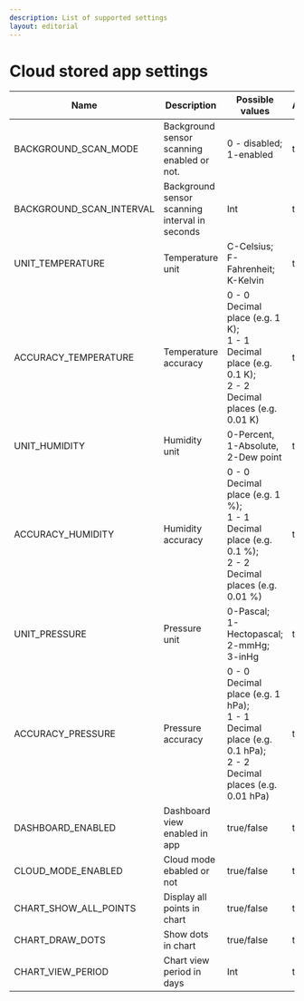 ```yaml
---
description: List of supported settings
layout: editorial
---
```


# Cloud stored app settings

<table><thead><tr><th>Name</th><th>Description</th><th>Possible values</th><th data-type="checkbox">Android</th><th data-type="checkbox">iOS</th><th data-type="checkbox">Web</th></tr></thead><tbody><tr><td>BACKGROUND_SCAN_MODE</td><td>Background sensor scanning enabled or not.</td><td>0 - disabled; 1-enabled</td><td>true</td><td>false</td><td>false</td></tr><tr><td>BACKGROUND_SCAN_INTERVAL</td><td>Background sensor scanning interval in seconds</td><td>Int</td><td>true</td><td>false</td><td>false</td></tr><tr><td>UNIT_TEMPERATURE</td><td>Temperature unit</td><td>C-Celsius; F-Fahrenheit; K-Kelvin</td><td>true</td><td>true</td><td>false</td></tr><tr><td>ACCURACY_TEMPERATURE</td><td>Temperature accuracy</td><td>0 - 0 Decimal place (e.g. 1 K);<br>1 - 1 Decimal place (e.g. 0.1 K);<br>2 - 2 Decimal places (e.g. 0.01 K)</td><td>true</td><td>true</td><td>false</td></tr><tr><td>UNIT_HUMIDITY</td><td>Humidity unit</td><td>0-Percent, 1-Absolute, 2-Dew point</td><td>true</td><td>true</td><td>false</td></tr><tr><td>ACCURACY_HUMIDITY</td><td>Humidity accuracy</td><td>0 - 0 Decimal place (e.g. 1 %);<br>1 - 1 Decimal place (e.g. 0.1 %);<br>2 - 2 Decimal places (e.g. 0.01 %)</td><td>true</td><td>true</td><td>false</td></tr><tr><td>UNIT_PRESSURE</td><td>Pressure unit</td><td>0-Pascal; 1-Hectopascal; 2-mmHg; 3-inHg</td><td>true</td><td>true</td><td>false</td></tr><tr><td>ACCURACY_PRESSURE</td><td>Pressure accuracy</td><td>0 - 0 Decimal place (e.g. 1 hPa);<br>1 - 1 Decimal place (e.g. 0.1 hPa);<br>2 - 2 Decimal places (e.g. 0.01 hPa)</td><td>true</td><td>true</td><td>false</td></tr><tr><td>DASHBOARD_ENABLED</td><td>Dashboard view enabled in app</td><td>true/false</td><td>true</td><td>false</td><td>false</td></tr><tr><td>CLOUD_MODE_ENABLED</td><td>Cloud mode ebabled or not</td><td>true/false</td><td>true</td><td>true</td><td>false</td></tr><tr><td>CHART_SHOW_ALL_POINTS</td><td>Display all points in chart</td><td>true/false</td><td>true</td><td>true</td><td>false</td></tr><tr><td>CHART_DRAW_DOTS</td><td>Show dots in chart</td><td>true/false</td><td>true</td><td>true</td><td>false</td></tr><tr><td>CHART_VIEW_PERIOD</td><td>Chart view period in days</td><td>Int</td><td>true</td><td>true</td><td>false</td></tr></tbody></table>

